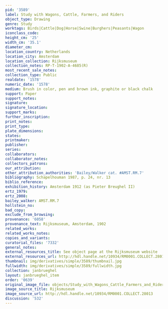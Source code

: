 ```yaml
---
pid: '3589'
label: Study with Wagons, Cattle, Farmers, and Riders
object_type: Drawing
genre: Study
worktags: Birds|Cattle|Dog|Horse|Swine|Burghers|Peasants|Wagon
iconclass_code:
height_cm: '25'
width_cm: '35.1'
diameter_cm:
location_country: Netherlands
location_city: Amsterdam
location_collection: Rijksmuseum
collection_notes: RP-T-1902-A-4685(R)
most_recent_sale_notes:
collection_type: Public
realdate: '1578'
numeric_date: '1578'
medium: Brush in color, pen and brown ink, graphite or black chalk
support: Paper
support_notes:
signature:
signature_location:
support_marks:
further_inscription:
print_notes:
print_type:
plate_dimensions:
states:
printmaker:
publisher:
series:
collaborators:
collaborator_notes:
collectors_patrons:
our_attribution:
other_attribution_authorities: 'Bailey/Walker cat. #AMST.RM.7'
bibliography: Schapelhouman 1987, p. 24, nr. 13
biblio_reference:
exhibition_history: Amsterdam 1912 (as Pieter Breughel II)
ertz_1979:
ertz_2008:
bailey_walker: AMST.RM.7
hollstein_no:
bad_copy:
exclude_from_browsing:
provenance: '6058'
provenance_text: Rijksmuseum, Amsterdam, 1902
related_works:
related_works_notes:
copies_and_variants:
curatorial_files: '7332'
general_notes:
external_resources_title: See object page at the Rijksmuseum website
external_resources_url: http://hdl.handle.net/10934/RM0001.COLLECT.28013
thumbnail: img/derivatives/simple/3589/thumbnail.jpg
fullwidth: img/derivatives/simple/3589/fullwidth.jpg
collection: janbrueghel
layout: janbrueghel_item
order: '0639'
original_image_file: objects/Study_with_Wagons_Cattle_Farmers_and_Riders_RP-T-1902-A-4685R_Rijksmuseum.jpg
image_source_title: Rijksmuseum
image_source_url: http://hdl.handle.net/10934/RM0001.COLLECT.28013
discussion: '532'
---
```

